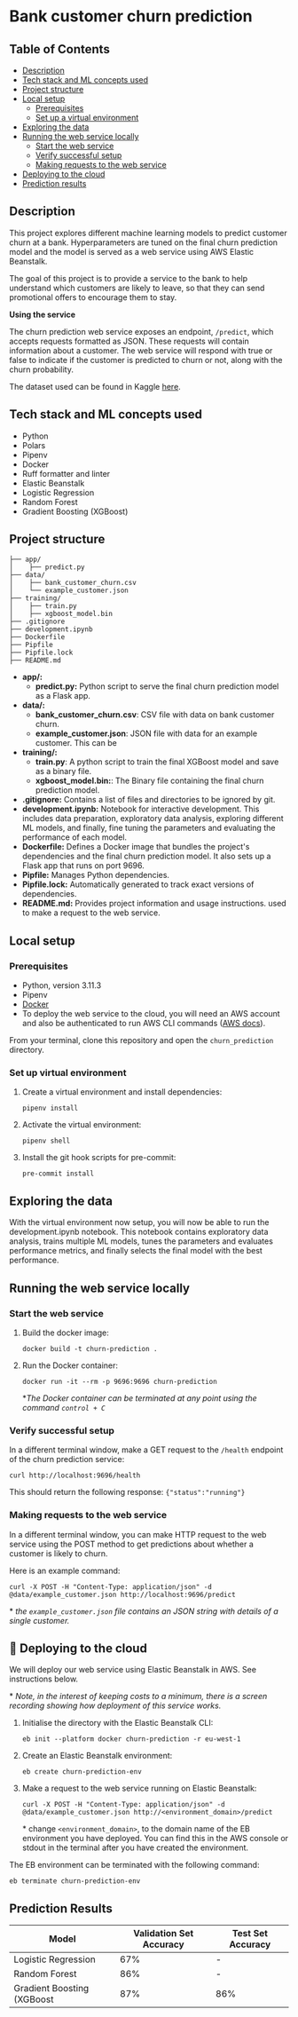 # Bank customer churn prediction


## Table of Contents
- [Description](#description)
- [Tech stack and ML concepts used](#tech_stack)
- [Project structure](#project_structure)
- [Local setup](#local_setup)
  - [Prerequisites](#prerequisites)
  - [Set up a virtual environment](#setup_virtual_environment)
- [Exploring the data](#explore_the_data)
- [Running the web service locally](#running_locally)
  - [Start the web service](#start_web_service)
  - [Verify successful setup](#verify_successful_setup)
  - [Making requests to the web service](#making_requests)
- [Deploying to the cloud](#cloud_deployment)
- [Prediction results](#prediction_results)


## Description <a name = "description"></a>
This project explores different machine learning models to predict customer churn at a
bank. Hyperparameters are tuned on the final churn prediction model and the model is
served as a web service using AWS Elastic Beanstalk.

The goal of this project is to provide a service to the bank to help understand which
customers are likely to leave, so that they can send promotional offers to encourage
them to stay.

**Using the service**

The churn prediction web service exposes an endpoint, `/predict`, which accepts requests
formatted as JSON. These requests will contain information about a customer. The web
service will respond with true or false to indicate if the customer is predicted to
churn or not, along with the churn probability.

The dataset used can be found in Kaggle [here](https://www.kaggle.com/datasets/gauravtopre/bank-customer-churn-dataset/data).


## Tech stack and ML concepts used <a name = "tech_stack"></a>
* Python
* Polars
* Pipenv
* Docker
* Ruff formatter and linter
* Elastic Beanstalk
* Logistic Regression
* Random Forest
* Gradient Boosting (XGBoost)


## Project structure <a name = "project_structure"></a>

```shell
├── app/
│    ├── predict.py
├── data/
│    ├── bank_customer_churn.csv
│    └── example_customer.json
├── training/
│    ├── train.py
│    ├── xgboost_model.bin
├── .gitignore
├── development.ipynb
├── Dockerfile
├── Pipfile
├── Pipfile.lock
├── README.md
```

* **app/:**
  * **predict.py:** Python script to serve the final churn prediction model as a Flask app.
* **data/:**
  * **bank_customer_churn.csv**: CSV file with data on bank customer churn.
  * **example_customer.json**: JSON file with data for an example customer. This can be
* **training/:** 
  * **train.py**: A python script to train the final XGBoost model and save as a binary file.
  * **xgboost_model.bin:**: The Binary file containing the final churn prediction model.
* **.gitignore:** Contains a list of files and directories to be ignored by git.
* **development.ipynb:** Notebook for interactive development. This includes data
preparation, exploratory data analysis, exploring different ML models, and finally, fine
tuning the parameters and evaluating the performance of each model.
* **Dockerfile:** Defines a Docker image that bundles the project's dependencies and the
final churn prediction model. It also sets up a Flask app that runs on port 9696.
* **Pipfile:** Manages Python dependencies.
* **Pipfile.lock:** Automatically generated to track exact versions of dependencies.
* **README.md:** Provides project information and usage instructions.
  used to make a request to the web service.

## Local setup <a name = "local_setup"></a>

### Prerequisites <a name = "prerequisites"></a>
* Python, version 3.11.3
* Pipenv
* [Docker](https://docs.docker.com/engine/install/)
* To deploy the web service to the cloud, you will need an AWS account and also be
    authenticated to run AWS CLI commands ([AWS docs](https://docs.aws.amazon.com/cli/latest/userguide/sso-configure-profile-token.html)).

From your terminal, clone this repository and open the `churn_prediction` directory.

### Set up virtual environment <a name = "setup_virtual_environment"></a>
1. Create a virtual environment and install dependencies:
   ```
   pipenv install
   ```
2. Activate the virtual environment:
   ```
   pipenv shell
   ```
3. Install the git hook scripts for pre-commit:
   ```
   pre-commit install
   ```

## Exploring the data <a name = "exploring_the_data"></a>

With the virtual environment now setup, you will now be able to run the
development.ipynb notebook. This notebook contains exploratory data analysis, trains
multiple ML models, tunes the parameters and evaluates performance metrics, and finally
selects the final model with the best performance.

## Running the web service locally <a name = "running_locally"></a>


### Start the web service <a name = "start_web_service"></a>

1. Build the docker image:
   ```
   docker build -t churn-prediction .
   ```
2. Run the Docker container:
   ```
   docker run -it --rm -p 9696:9696 churn-prediction
   ```
    
   &ast;*The Docker container can be terminated at any point using the command `control + C`*

### Verify successful setup <a name = "verify_successful_setup"></a>
In a different terminal window, make a GET request to the `/health` endpoint of the 
churn prediction service: 
```
curl http://localhost:9696/health
```
This should return the following response:
`{"status":"running"}`


### Making requests to the web service <a name = "making_requests"></a>
In a different terminal window, you can make HTTP request to the web service using the
POST method to get predictions about whether a customer is likely to churn.

Here is an example command:
```
curl -X POST -H "Content-Type: application/json" -d @data/example_customer.json http://localhost:9696/predict
```

&ast; *the `example_customer.json` file contains an JSON string with details of a single
customer.*

## 🚀  Deploying to the cloud <a name = "cloud_deployment"></a>
We will deploy our web service using Elastic Beanstalk in AWS. See instructions below.

&ast; *Note, in the interest of keeping costs to a minimum, there is a screen recording showing how
deployment of this service works.*

1. Initialise the directory with the Elastic Beanstalk CLI:
   ```
   eb init --platform docker churn-prediction -r eu-west-1
   ```

2. Create an Elastic Beanstalk environment:
   ```
   eb create churn-prediction-env
   ```

3. Make a request to the web service running on Elastic Beanstalk:
   ```
   curl -X POST -H "Content-Type: application/json" -d @data/example_customer.json http://<environment_domain>/predict
   ```
   &ast; change `<environment_domain>`, to the domain name of the EB environment you
   have deployed. You can find this in the AWS console or stdout in the terminal after
   you have created the environment.

The EB environment can be terminated with the following command:
```
eb terminate churn-prediction-env
```


## Prediction Results <a name = "prediction_results"></a>
| Model                      | Validation Set Accuracy | Test Set Accuracy |
|----------------------------|-------------------------|-------------------|
| Logistic Regression        | 67%                     | -                 |
| Random Forest              | 86%                     | -                 |
| Gradient Boosting (XGBoost | 87%                     | 86%               |

